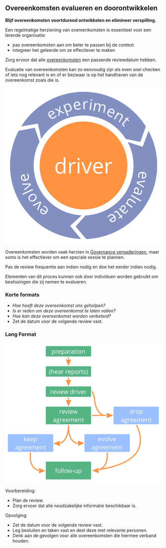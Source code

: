 ## Overeenkomsten evalueren en doorontwikkelen

<summary>
<strong>Blijf overeenkomsten voortdurend ontwikkelen en elimineer verspilling.</strong>
</summary>

Een regelmatige herziening van overeenkomsten is essentieel voor een lerende organisatie:

- pas overeenkomsten aan om beter te passen bij de context
- integreer het geleerde om ze effectiever te maken

Zorg ervoor dat alle [overeenkomsten](glossary:agreement) een passende reviewdatum hebben.

Evaluatie van overeenkomsten kan zo eenvoudig zijn als even snel checken of iets nog relevant is en of er bezwaar is op het handhaven van de overeenkomst zoals die is.

![Experimenteren, evalueren, evolueren](img/evolution/kaizen.png)

Overeenkomsten worden vaak herzien in [Governance vergaderingen](section:governance-meeting), maar soms is het effectiever om een speciale sessie te plannen.

Pas de review frequentie aan indien nodig en doe het eerder indien nodig.

Elementen van dit proces kunnen ook door individuen worden gebruikt om beslissingen die zij nemen te evalueren.

### Korte formats

- *Hoe heeft deze overeenkomst ons geholpen?*
- *Is er reden om deze overeenkomst te laten vallen?*
- *Hoe kan deze overeenkomst worden verbeterd?*
- Zet de datum voor de volgende review vast.

### Lang Format

![Een lang format voor het beoordelen en evolueren van overeenkomsten](img/agreements/evaluate-agreements.png)

Voorbereiding:

- Plan de review.
- Zorg ervoor dat alle noodzakelijke informatie beschikbaar is.

Opvolging:

- Zet de datum voor de volgende review vast.
- Leg besluiten en taken vast en deel deze met relevante personen.
- Denk aan de gevolgen voor alle overeenkomsten die hiermee verband houden.
